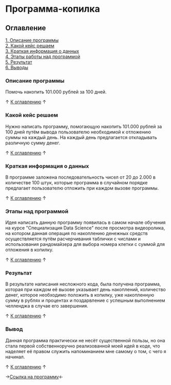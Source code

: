 # Программа-копилка

## Оглавление
[1. Описание программы](https://github.com/rafferti95/My-projects/tree/main-programs/0_Mondey%20box#описание-проекта)\
[2. Какой кейс решаем](https://github.com/rafferti95/My-projects/tree/main-programs/0_Mondey%20box#какой-кейс-решаем)\
[3. Краткая информация о данных](https://github.com/rafferti95/My-projects/tree/main-programs/0_Mondey%20box#краткая-информация-о-данных)\
[4. Этапы работы над программой](https://github.com/rafferti95/My-projects/tree/main-programs/0_Mondey%20box#этапы-работы-над-проектом)\
[5. Результат](https://github.com/rafferti95/My-projects/tree/main-programs/0_Mondey%20box#результат)\
[6. Выводы](https://github.com/rafferti95/My-projects/tree/main-programs/0_Mondey%20box#выводы)

### Описание программы
Помочь накопить 101.000 рублей за 100 дней.

↑ [К оглавлению](https://github.com/rafferti95/My-projects/tree/main-programs/0_Mondey%20box#оглавление) ↑

### Какой кейс решаем
Нужно написать программу, помогающую накопить 101.000 рублей за 100 дней путём вывода пользователю необходимой к отложению суммы на каждый день. На каждый день предлагается откладывать различную сумму денег.

↑ [К оглавлению](https://github.com/rafferti95/My-projects/tree/main-programs/0_Mondey%20box#оглавление) ↑

### Краткая информация о данных
В программе заложена последовательность чисел от 20 до 2.000 в количестве 100 штук, которые программа в случайном порядке предлагает пользователю отложить при каждом вызове программы.

↑ [К оглавлению](https://github.com/rafferti95/My-projects/tree/main-programs/0_Mondey%20box#оглавление) ↑

### Этапы над программой
Идея написать данную программу появилась в самом начале обучения на курсе "Специализация Data Science" после просмотра видеоролика, на котором данная операция по накоплению денежных средств осуществляется путём расчерчивания таблички с числами и использования рандомайзера для выбора номера клетки с суммой для отложения в копилку.

↑ [К оглавлению](https://github.com/rafferti95/My-projects/tree/main-programs/0_Mondey%20box#оглавление) ↑

### Результат
В результате написания несложного кода, была получена программа, которая при каждом её вызове указывает день накоплений, количество денег, которое необходимо положить в копилку, уже накопленную сумму в рублях и процентах и поздарвление с успешным выполнением челленджа в случае его завершения.

↑ [К оглавлению](https://github.com/rafferti95/My-projects/tree/main-programs/0_Mondey%20box#оглавление) ↑

### Вывод
Данная программа практически не несёт существенной пользы, но она стала первой собственноручно реализованной моей идей в коде, что наделяет её правом служить напоминанием мне самому о том, с чего я начинал.

↑ [К оглавлению](https://github.com/rafferti95/My-projects/tree/main-programs/0_Mondey%20box#оглавление) ↑

→[Ссылка на программу](https://github.com/rafferti95/My-projects/blob/main-programs/0_Mondey%20box/Money_box.ipynb)←
